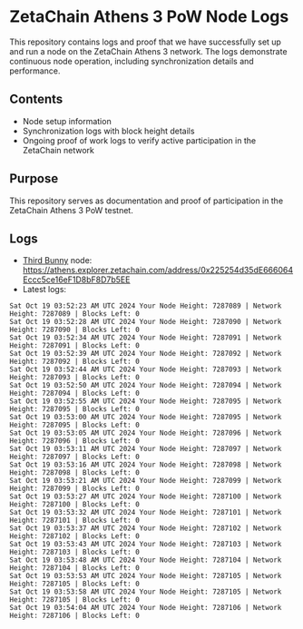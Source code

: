 # ZetaChain Athens 3 PoW Node Logs
This repository contains logs and proof that we have successfully set up and run a node on the ZetaChain Athens 3 network. The logs demonstrate continuous node operation, including synchronization details and performance.

## Contents
- Node setup information
- Synchronization logs with block height details
- Ongoing proof of work logs to verify active participation in the ZetaChain network

## Purpose
This repository serves as documentation and proof of participation in the ZetaChain Athens 3 PoW testnet.

## Logs

- [Third Bunny](https://thirdbunny.xyz/) node: https://athens.explorer.zetachain.com/address/0x225254d35dE666064Eccc5ce16eF1D8bF8D7b5EE
- Latest logs:
```
Sat Oct 19 03:52:23 AM UTC 2024 Your Node Height: 7287089 | Network Height: 7287089 | Blocks Left: 0
Sat Oct 19 03:52:28 AM UTC 2024 Your Node Height: 7287090 | Network Height: 7287090 | Blocks Left: 0
Sat Oct 19 03:52:34 AM UTC 2024 Your Node Height: 7287091 | Network Height: 7287091 | Blocks Left: 0
Sat Oct 19 03:52:39 AM UTC 2024 Your Node Height: 7287092 | Network Height: 7287092 | Blocks Left: 0
Sat Oct 19 03:52:44 AM UTC 2024 Your Node Height: 7287093 | Network Height: 7287093 | Blocks Left: 0
Sat Oct 19 03:52:50 AM UTC 2024 Your Node Height: 7287094 | Network Height: 7287094 | Blocks Left: 0
Sat Oct 19 03:52:55 AM UTC 2024 Your Node Height: 7287095 | Network Height: 7287095 | Blocks Left: 0
Sat Oct 19 03:53:00 AM UTC 2024 Your Node Height: 7287095 | Network Height: 7287095 | Blocks Left: 0
Sat Oct 19 03:53:05 AM UTC 2024 Your Node Height: 7287096 | Network Height: 7287096 | Blocks Left: 0
Sat Oct 19 03:53:11 AM UTC 2024 Your Node Height: 7287097 | Network Height: 7287097 | Blocks Left: 0
Sat Oct 19 03:53:16 AM UTC 2024 Your Node Height: 7287098 | Network Height: 7287098 | Blocks Left: 0
Sat Oct 19 03:53:21 AM UTC 2024 Your Node Height: 7287099 | Network Height: 7287099 | Blocks Left: 0
Sat Oct 19 03:53:27 AM UTC 2024 Your Node Height: 7287100 | Network Height: 7287100 | Blocks Left: 0
Sat Oct 19 03:53:32 AM UTC 2024 Your Node Height: 7287101 | Network Height: 7287101 | Blocks Left: 0
Sat Oct 19 03:53:37 AM UTC 2024 Your Node Height: 7287102 | Network Height: 7287102 | Blocks Left: 0
Sat Oct 19 03:53:43 AM UTC 2024 Your Node Height: 7287103 | Network Height: 7287103 | Blocks Left: 0
Sat Oct 19 03:53:48 AM UTC 2024 Your Node Height: 7287104 | Network Height: 7287104 | Blocks Left: 0
Sat Oct 19 03:53:53 AM UTC 2024 Your Node Height: 7287105 | Network Height: 7287105 | Blocks Left: 0
Sat Oct 19 03:53:58 AM UTC 2024 Your Node Height: 7287105 | Network Height: 7287105 | Blocks Left: 0
Sat Oct 19 03:54:04 AM UTC 2024 Your Node Height: 7287106 | Network Height: 7287106 | Blocks Left: 0
```
